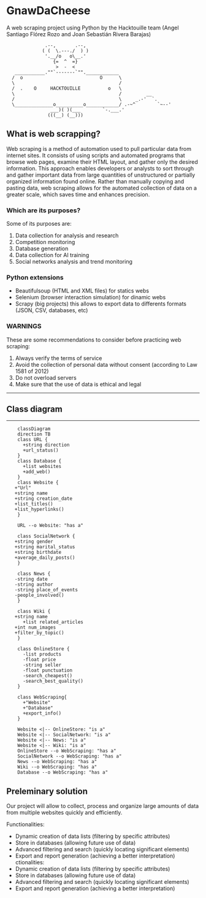 # GnawDaCheese
A web scraping project using Python by the Hacktouille team (Angel Santiago Flórez Rozo and Joan Sebastián Rivera Barajas)

                  .--,       .--,
                 ( (  \.---./  ) )
                  '.__/o   o\__.'
                     {=  ^  =}
                      >  -  <
       ___________.""`-------`"".____________
      /  o                            O      \
      \                                      /                           
      /  .    O     HACKTOUILLE          o   \
      \                                      /         __
      /                                      \     _.-'  `.
      \______________o__________o____________/ .-~^        `~--'
                    ___)( )(___        `-.___.'
                   (((__) (__)))

## What is web scrapping?

Web scraping is a method of automation used to pull particular data from internet sites. It consists of using scripts and automated programs that browse web pages, examine their HTML layout, and gather only the desired information. This approach enables developers or analysts to sort through and gather important data from large quantities of unstructured or partially organized information found online. Rather than manually copying and pasting data, web scraping allows for the automated collection of data on a greater scale, which saves time and enhances precision.

### Which are its purposes?

Some of its purposes are:
1. Data collection for analysis and research
2. Competition monitoring
3. Database generation
4. Data collection for AI training
5. Social networks analysis and trend monitoring

### Python extensions 
-   Beautifulsoup (HTML and XML files) for statics webs
-   Selenium (browser interaction simulation) for dinamic webs
-   Scrapy (big projects) this allows to export data to differents formats (JSON, CSV, databases, etc)

### WARNINGS

These are some recommendations to consider before practicing web scraping:
1. Always verify the terms of service
2. Avoid the collection of personal data without consent (according to Law 1581 of 2012)
3. Do not overload servers
4. Make sure that the use of data is ethical and legal

--- 

## Class diagram


---
```mermaid
    classDiagram
    direction TB
    class URL {
      +string direction
      +url_status()
    }
    class Database {
      +list websites
      +add_web()
    }    
    class Website {
   +"Url"
   +string name
   +string creation_date
   +list_titles()
   +list_hyperlinks()
    }

    URL --o Website: "has a"

    class SocialNetwork {
   +string gender
   +string marital_status
   +string birthdate
   +average_daily_posts()
    }

    class News {
   -string date
   -string author
   -string place_of_events
   -people_involved()
    }

    class Wiki {
   +string name
      +list related_articles
   +int num_images
   +filter_by_topic()
    }

    class OnlineStore {
      -list products
      -float price
      -string seller
      -float punctuation
      -search_cheapest()
      -search_best_quality()
    }

    class WebScraping{
      +"Website"
      +"Database"
      +export_info()  
    }
   
    Website <|-- OnlineStore: "is a"
    Website <|-- SocialNetwork: "is a"
    Website <|-- News: "is a"
    Website <|-- Wiki: "is a"
    OnlineStore --o WebScraping: "has a"
    SocialNetwork --o WebScraping: "has a"
    News --o WebScraping: "has a"
    Wiki --o WebScraping: "has a"
    Database --o WebScraping: "has a"
```
## Preleminary solution
Our project will allow to collect, process and organize large amounts of data from multiple websites quickly and efficiently.

Functionalities:
- Dynamic creation of data lists (filtering by specific attributes)
- Store in databases (allowing future use of data)
- Advanced filtering and search (quickly locating significant elements)
- Export and report generation (achieving a better interpretation)
ctionalities:
- Dynamic creation of data lists (filtering by specific attributes)
- Store in databases (allowing future use of data)
- Advanced filtering and search (quickly locating significant elements)
- Export and report generation (achieving a better interpretation)
